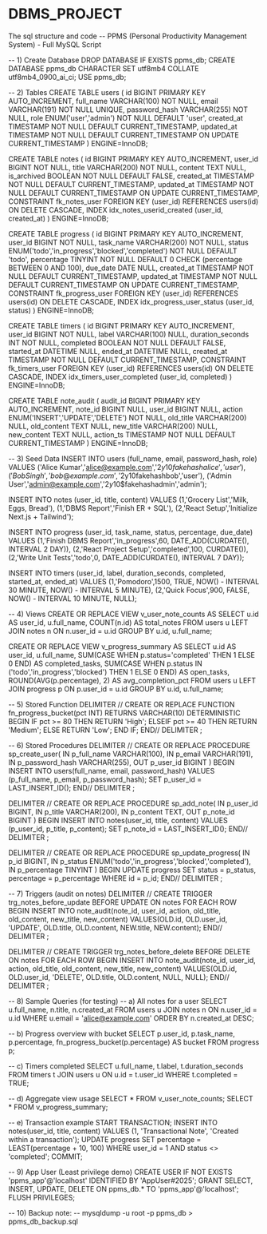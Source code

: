 # DBMS_PROJECT 
The sql structure and code 
-- PPMS (Personal Productivity Management System) - Full MySQL Script


-- 1) Create Database
DROP DATABASE IF EXISTS ppms_db;
CREATE DATABASE ppms_db CHARACTER SET utf8mb4 COLLATE utf8mb4_0900_ai_ci;
USE ppms_db;

-- 2) Tables
CREATE TABLE users (
  id BIGINT PRIMARY KEY AUTO_INCREMENT,
  full_name VARCHAR(100) NOT NULL,
  email VARCHAR(191) NOT NULL UNIQUE,
  password_hash VARCHAR(255) NOT NULL,
  role ENUM('user','admin') NOT NULL DEFAULT 'user',
  created_at TIMESTAMP NOT NULL DEFAULT CURRENT_TIMESTAMP,
  updated_at TIMESTAMP NOT NULL DEFAULT CURRENT_TIMESTAMP ON UPDATE CURRENT_TIMESTAMP
) ENGINE=InnoDB;

CREATE TABLE notes (
  id BIGINT PRIMARY KEY AUTO_INCREMENT,
  user_id BIGINT NOT NULL,
  title VARCHAR(200) NOT NULL,
  content TEXT NULL,
  is_archived BOOLEAN NOT NULL DEFAULT FALSE,
  created_at TIMESTAMP NOT NULL DEFAULT CURRENT_TIMESTAMP,
  updated_at TIMESTAMP NOT NULL DEFAULT CURRENT_TIMESTAMP ON UPDATE CURRENT_TIMESTAMP,
  CONSTRAINT fk_notes_user FOREIGN KEY (user_id) REFERENCES users(id) ON DELETE CASCADE,
  INDEX idx_notes_userid_created (user_id, created_at)
) ENGINE=InnoDB;

CREATE TABLE progress (
  id BIGINT PRIMARY KEY AUTO_INCREMENT,
  user_id BIGINT NOT NULL,
  task_name VARCHAR(200) NOT NULL,
  status ENUM('todo','in_progress','blocked','completed') NOT NULL DEFAULT 'todo',
  percentage TINYINT NOT NULL DEFAULT 0 CHECK (percentage BETWEEN 0 AND 100),
  due_date DATE NULL,
  created_at TIMESTAMP NOT NULL DEFAULT CURRENT_TIMESTAMP,
  updated_at TIMESTAMP NOT NULL DEFAULT CURRENT_TIMESTAMP ON UPDATE CURRENT_TIMESTAMP,
  CONSTRAINT fk_progress_user FOREIGN KEY (user_id) REFERENCES users(id) ON DELETE CASCADE,
  INDEX idx_progress_user_status (user_id, status)
) ENGINE=InnoDB;

CREATE TABLE timers (
  id BIGINT PRIMARY KEY AUTO_INCREMENT,
  user_id BIGINT NOT NULL,
  label VARCHAR(100) NULL,
  duration_seconds INT NOT NULL,
  completed BOOLEAN NOT NULL DEFAULT FALSE,
  started_at DATETIME NULL,
  ended_at DATETIME NULL,
  created_at TIMESTAMP NOT NULL DEFAULT CURRENT_TIMESTAMP,
  CONSTRAINT fk_timers_user FOREIGN KEY (user_id) REFERENCES users(id) ON DELETE CASCADE,
  INDEX idx_timers_user_completed (user_id, completed)
) ENGINE=InnoDB;

CREATE TABLE note_audit (
  audit_id BIGINT PRIMARY KEY AUTO_INCREMENT,
  note_id BIGINT NULL,
  user_id BIGINT NULL,
  action ENUM('INSERT','UPDATE','DELETE') NOT NULL,
  old_title VARCHAR(200) NULL,
  old_content TEXT NULL,
  new_title VARCHAR(200) NULL,
  new_content TEXT NULL,
  action_ts TIMESTAMP NOT NULL DEFAULT CURRENT_TIMESTAMP
) ENGINE=InnoDB;

-- 3) Seed Data
INSERT INTO users (full_name, email, password_hash, role) VALUES
('Alice Kumar','alice@example.com','$2y$10$fakehashalice','user'),
('Bob Singh','bob@example.com','$2y$10$fakehashbob','user'),
('Admin User','admin@example.com','$2y$10$fakehashadmin','admin');

INSERT INTO notes (user_id, title, content) VALUES
(1,'Grocery List','Milk, Eggs, Bread'),
(1,'DBMS Report','Finish ER + SQL'),
(2,'React Setup','Initialize Next.js + Tailwind');

INSERT INTO progress (user_id, task_name, status, percentage, due_date) VALUES
(1,'Finish DBMS Report','in_progress',60, DATE_ADD(CURDATE(), INTERVAL 2 DAY)),
(2,'React Project Setup','completed',100, CURDATE()),
(2,'Write Unit Tests','todo',0, DATE_ADD(CURDATE(), INTERVAL 7 DAY));

INSERT INTO timers (user_id, label, duration_seconds, completed, started_at, ended_at) VALUES
(1,'Pomodoro',1500, TRUE, NOW() - INTERVAL 30 MINUTE, NOW() - INTERVAL 5 MINUTE),
(2,'Quick Focus',900, FALSE, NOW() - INTERVAL 10 MINUTE, NULL);

-- 4) Views
CREATE OR REPLACE VIEW v_user_note_counts AS
SELECT u.id AS user_id, u.full_name, COUNT(n.id) AS total_notes
FROM users u LEFT JOIN notes n ON n.user_id = u.id
GROUP BY u.id, u.full_name;

CREATE OR REPLACE VIEW v_progress_summary AS
SELECT 
  u.id AS user_id,
  u.full_name,
  SUM(CASE WHEN p.status='completed' THEN 1 ELSE 0 END) AS completed_tasks,
  SUM(CASE WHEN p.status IN ('todo','in_progress','blocked') THEN 1 ELSE 0 END) AS open_tasks,
  ROUND(AVG(p.percentage), 2) AS avg_completion_pct
FROM users u
LEFT JOIN progress p ON p.user_id = u.id
GROUP BY u.id, u.full_name;

-- 5) Stored Function
DELIMITER //
CREATE OR REPLACE FUNCTION fn_progress_bucket(pct INT)
RETURNS VARCHAR(10)
DETERMINISTIC
BEGIN
  IF pct >= 80 THEN RETURN 'High';
  ELSEIF pct >= 40 THEN RETURN 'Medium';
  ELSE RETURN 'Low';
  END IF;
END//
DELIMITER ;

-- 6) Stored Procedures
DELIMITER //
CREATE OR REPLACE PROCEDURE sp_create_user(
  IN p_full_name VARCHAR(100),
  IN p_email VARCHAR(191),
  IN p_password_hash VARCHAR(255),
  OUT p_user_id BIGINT
)
BEGIN
  INSERT INTO users(full_name, email, password_hash) VALUES (p_full_name, p_email, p_password_hash);
  SET p_user_id = LAST_INSERT_ID();
END//
DELIMITER ;

DELIMITER //
CREATE OR REPLACE PROCEDURE sp_add_note(
  IN p_user_id BIGINT,
  IN p_title VARCHAR(200),
  IN p_content TEXT,
  OUT p_note_id BIGINT
)
BEGIN
  INSERT INTO notes(user_id, title, content) VALUES (p_user_id, p_title, p_content);
  SET p_note_id = LAST_INSERT_ID();
END//
DELIMITER ;

DELIMITER //
CREATE OR REPLACE PROCEDURE sp_update_progress(
  IN p_id BIGINT,
  IN p_status ENUM('todo','in_progress','blocked','completed'),
  IN p_percentage TINYINT
)
BEGIN
  UPDATE progress
    SET status = p_status,
        percentage = p_percentage
  WHERE id = p_id;
END//
DELIMITER ;

-- 7) Triggers (audit on notes)
DELIMITER //
CREATE TRIGGER trg_notes_before_update
BEFORE UPDATE ON notes
FOR EACH ROW
BEGIN
  INSERT INTO note_audit(note_id, user_id, action, old_title, old_content, new_title, new_content)
  VALUES(OLD.id, OLD.user_id, 'UPDATE', OLD.title, OLD.content, NEW.title, NEW.content);
END//
DELIMITER ;

DELIMITER //
CREATE TRIGGER trg_notes_before_delete
BEFORE DELETE ON notes
FOR EACH ROW
BEGIN
  INSERT INTO note_audit(note_id, user_id, action, old_title, old_content, new_title, new_content)
  VALUES(OLD.id, OLD.user_id, 'DELETE', OLD.title, OLD.content, NULL, NULL);
END//
DELIMITER ;

-- 8) Sample Queries (for testing)
-- a) All notes for a user
SELECT u.full_name, n.title, n.created_at
FROM users u JOIN notes n ON n.user_id = u.id
WHERE u.email = 'alice@example.com'
ORDER BY n.created_at DESC;

-- b) Progress overview with bucket
SELECT p.user_id, p.task_name, p.percentage, fn_progress_bucket(p.percentage) AS bucket
FROM progress p;

-- c) Timers completed
SELECT u.full_name, t.label, t.duration_seconds
FROM timers t JOIN users u ON u.id = t.user_id
WHERE t.completed = TRUE;

-- d) Aggregate view usage
SELECT * FROM v_user_note_counts;
SELECT * FROM v_progress_summary;

-- e) Transaction example
START TRANSACTION;
INSERT INTO notes(user_id, title, content) VALUES (1, 'Transactional Note', 'Created within a transaction');
UPDATE progress SET percentage = LEAST(percentage + 10, 100) WHERE user_id = 1 AND status <> 'completed';
COMMIT;

-- 9) App User (Least privilege demo)
CREATE USER IF NOT EXISTS 'ppms_app'@'localhost' IDENTIFIED BY 'AppUser#2025';
GRANT SELECT, INSERT, UPDATE, DELETE ON ppms_db.* TO 'ppms_app'@'localhost';
FLUSH PRIVILEGES;

-- 10) Backup note:
-- mysqldump -u root -p ppms_db > ppms_db_backup.sql
